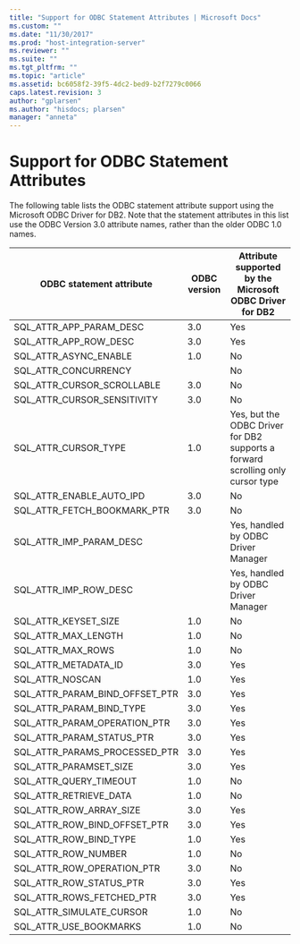 ```yaml
---
title: "Support for ODBC Statement Attributes | Microsoft Docs"
ms.custom: ""
ms.date: "11/30/2017"
ms.prod: "host-integration-server"
ms.reviewer: ""
ms.suite: ""
ms.tgt_pltfrm: ""
ms.topic: "article"
ms.assetid: bc6058f2-39f5-4dc2-bed9-b2f7279c0066
caps.latest.revision: 3
author: "gplarsen"
ms.author: "hisdocs; plarsen"
manager: "anneta"
---
```

# Support for ODBC Statement Attributes
The following table lists the ODBC statement attribute support using the Microsoft ODBC Driver for DB2. Note that the statement attributes in this list use the ODBC Version 3.0 attribute names, rather than the older ODBC 1.0 names.  


|    ODBC statement attribute    | ODBC version |            Attribute supported by the Microsoft ODBC Driver for DB2            |
|--------------------------------|--------------|--------------------------------------------------------------------------------|
|    SQL_ATTR_APP_PARAM_DESC     |     3.0      |                                      Yes                                       |
|     SQL_ATTR_APP_ROW_DESC      |     3.0      |                                      Yes                                       |
|     SQL_ATTR_ASYNC_ENABLE      |     1.0      |                                       No                                       |
|      SQL_ATTR_CONCURRENCY      |              |                                       No                                       |
|   SQL_ATTR_CURSOR_SCROLLABLE   |     3.0      |                                       No                                       |
|  SQL_ATTR_CURSOR_SENSITIVITY   |     3.0      |                                       No                                       |
|      SQL_ATTR_CURSOR_TYPE      |     1.0      | Yes, but the ODBC Driver for DB2 supports a forward scrolling only cursor type |
|    SQL_ATTR_ENABLE_AUTO_IPD    |     3.0      |                                       No                                       |
|  SQL_ATTR_FETCH_BOOKMARK_PTR   |     3.0      |                                       No                                       |
|    SQL_ATTR_IMP_PARAM_DESC     |              |                      Yes, handled by ODBC Driver Manager                       |
|     SQL_ATTR_IMP_ROW_DESC      |              |                      Yes, handled by ODBC Driver Manager                       |
|      SQL_ATTR_KEYSET_SIZE      |     1.0      |                                       No                                       |
|      SQL_ATTR_MAX_LENGTH       |     1.0      |                                       No                                       |
|       SQL_ATTR_MAX_ROWS        |     1.0      |                                       No                                       |
|      SQL_ATTR_METADATA_ID      |     3.0      |                                      Yes                                       |
|        SQL_ATTR_NOSCAN         |     1.0      |                                      Yes                                       |
| SQL_ATTR_PARAM_BIND_OFFSET_PTR |     3.0      |                                      Yes                                       |
|    SQL_ATTR_PARAM_BIND_TYPE    |     3.0      |                                      Yes                                       |
|  SQL_ATTR_PARAM_OPERATION_PTR  |     3.0      |                                      Yes                                       |
|   SQL_ATTR_PARAM_STATUS_PTR    |     3.0      |                                      Yes                                       |
| SQL_ATTR_PARAMS_PROCESSED_PTR  |     3.0      |                                      Yes                                       |
|     SQL_ATTR_PARAMSET_SIZE     |     3.0      |                                      Yes                                       |
|     SQL_ATTR_QUERY_TIMEOUT     |     1.0      |                                       No                                       |
|     SQL_ATTR_RETRIEVE_DATA     |     1.0      |                                       No                                       |
|    SQL_ATTR_ROW_ARRAY_SIZE     |     3.0      |                                      Yes                                       |
|  SQL_ATTR_ROW_BIND_OFFSET_PTR  |     3.0      |                                      Yes                                       |
|     SQL_ATTR_ROW_BIND_TYPE     |     1.0      |                                      Yes                                       |
|      SQL_ATTR_ROW_NUMBER       |     1.0      |                                       No                                       |
|   SQL_ATTR_ROW_OPERATION_PTR   |     3.0      |                                       No                                       |
|    SQL_ATTR_ROW_STATUS_PTR     |     3.0      |                                      Yes                                       |
|   SQL_ATTR_ROWS_FETCHED_PTR    |     3.0      |                                      Yes                                       |
|    SQL_ATTR_SIMULATE_CURSOR    |     1.0      |                                       No                                       |
|     SQL_ATTR_USE_BOOKMARKS     |     1.0      |                                       No                                       |

